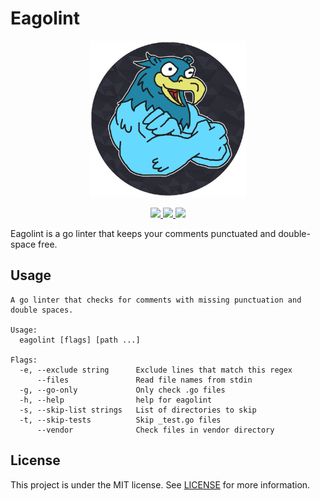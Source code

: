 # Eagolint

<p align="center">
    <img width="250" src="img/logo.png">
</p>

<p align="center">
    <a href="http://img.shields.io/badge/godoc-reference-blue.svg?style=flat">
        <img src="https://godoc.org/github.com/Ullaakut/eagolint"/>
    </a>
    <a href="http://img.shields.io/badge/license-MIT-red.svg?style=flat">
        <img src="https://raw.githubusercontent.com/Ullaakut/eagolint/master/LICENSE"/>
    </a>
    <a href="https://goreportcard.com/badge/github.com/Ullaakut/eagolint">
        <img src="https://goreportcard.com/report/Ullaakut/eagolint"/>
    </a>
</p>

Eagolint is a go linter that keeps your comments punctuated and double-space free.

## Usage

```text
A go linter that checks for comments with missing punctuation and double spaces.

Usage:
  eagolint [flags] [path ...]

Flags:
  -e, --exclude string      Exclude lines that match this regex
      --files               Read file names from stdin
  -g, --go-only             Only check .go files
  -h, --help                help for eagolint
  -s, --skip-list strings   List of directories to skip
  -t, --skip-tests          Skip _test.go files
      --vendor              Check files in vendor directory
```

## License

This project is under the MIT license. See [LICENSE](LICENSE) for more information.
